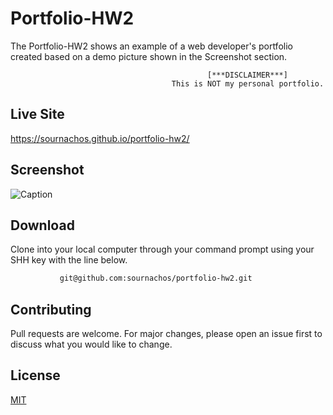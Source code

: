 # Portfolio-HW2

The Portfolio-HW2 shows an example of a web developer's portfolio created based on a demo picture shown in the Screenshot section. 

                                                [***DISCLAIMER***]
                                        This is NOT my personal portfolio.

## Live Site

https://sournachos.github.io/portfolio-hw2/

## Screenshot

![Caption](/assets/images/goal.gif)

## Download
Clone into your local computer through your command prompt using your SHH key with the line below.

```bash
           git@github.com:sournachos/portfolio-hw2.git
```

## Contributing
Pull requests are welcome. For major changes, please open an issue first to discuss what you would like to change.


## License
[MIT](https://choosealicense.com/licenses/mit/)
